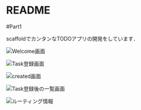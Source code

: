 # README

#Part1

scaffoldでカンタンなTODOアプリの開発をしています．

 ![Welcome画面](https://github.com/ssk333/Read_PRoR/wiki/picture/start.png　"Welcome画面")

 ![Task登録画面](https://github.com/ssk333/Read_PRoR/wiki/picture/task_new.png "Task登録画面")

 ![created画面](https://github.com/ssk333/Read_PRoR/wiki/picture/created.png "created画面")

 ![Task登録後の一覧画面](https://github.com/ssk333/Read_PRoR/wiki/picture/show.png "Task登録後の一覧画面")
 
 ![ルーティング情報](/Users/kenta/virtualbox/centos7/Read_PRoR/todo/picture/routes.png "ルーティング情報")
